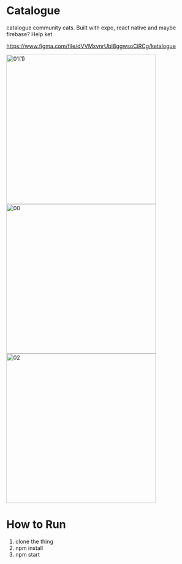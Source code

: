 # Catalogue
catalogue community cats. Built with expo, react native and maybe firebase? Help ket

https://www.figma.com/file/dVVMxvnrUbI8ggwsoCiRCg/ketalogue


<img width="390" alt="01(1)" src="https://user-images.githubusercontent.com/17044082/188411284-915bd295-ff80-4c57-a967-40c42a056614.png">
<img width="390" alt="00" src="https://user-images.githubusercontent.com/17044082/188411290-4f8b3dad-9cb5-4f08-b62c-2b7dbcf5facf.png">

<img width="390" alt="02" src="https://user-images.githubusercontent.com/17044082/188411451-a96ed36f-4414-4626-bf4b-ef7366b9a296.png">

# How to Run

1. clone the thing
2. npm install
3. npm start
